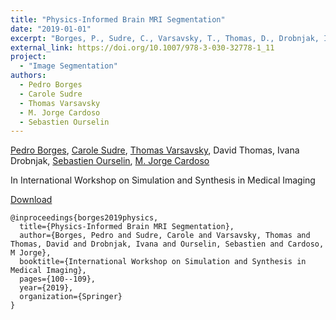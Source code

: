 ```yaml
---
title: "Physics-Informed Brain MRI Segmentation"
date: "2019-01-01"
excerpt: "Borges, P., Sudre, C., Varsavsky, T., Thomas, D., Drobnjak, I., Ourselin, S. and Cardoso, M.J., 2019, October. In International Workshop on Simulation and Synthesis in Medical Imaging (pp. 100-109). Springer, Cham."
external_link: https://doi.org/10.1007/978-3-030-32778-1_11
project:
  - "Image Segmentation"
authors:
  - Pedro Borges
  - Carole Sudre
  - Thomas Varsavsky
  - M. Jorge Cardoso
  - Sebastien Ourselin
---
```

[Pedro Borges](/people/pedro_borges), [Carole Sudre](/people/carole_sudre), [Thomas Varsavsky](/people/thomas_varsavsky), David Thomas, Ivana Drobnjak, [Sebastien Ourselin](/people/seb_ourselin), [M. Jorge Cardoso](/people/jorge_cardoso)

In International Workshop on Simulation and Synthesis in Medical Imaging

<a href="{{page.external_link}}" target="_blank"> Download </a>

```
@inproceedings{borges2019physics,
  title={Physics-Informed Brain MRI Segmentation},
  author={Borges, Pedro and Sudre, Carole and Varsavsky, Thomas and Thomas, David and Drobnjak, Ivana and Ourselin, Sebastien and Cardoso, M Jorge},
  booktitle={International Workshop on Simulation and Synthesis in Medical Imaging},
  pages={100--109},
  year={2019},
  organization={Springer}
}
```

